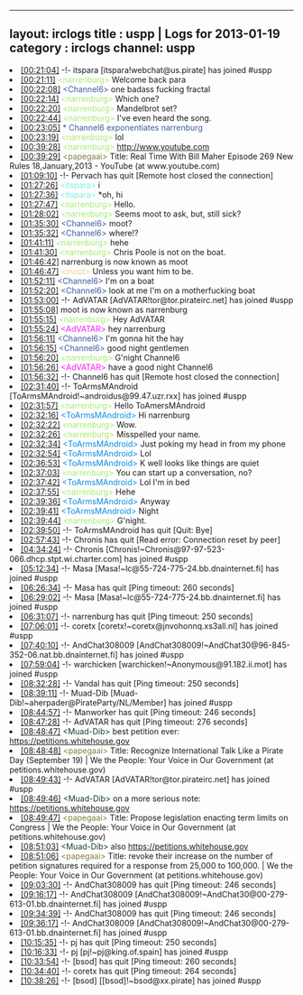 
---
layout: irclogs
title : uspp | Logs for 2013-01-19
category : irclogs
channel: uspp
---
<li class="logitem"><a href="#00:21:04" name="00:21:04" class="time">[00:21:04]</a> -!- <span class="join">itspara</span> [itspara!webchat@us.pirate] has joined #uspp </li>
<li class="logitem"><a href="#00:21:11" name="00:21:11" class="time">[00:21:11]</a> <span class="person" style="color:#a8ec6e">&lt;narrenburg&gt;</span> Welcome back para </li>
<li class="logitem"><a href="#00:22:08" name="00:22:08" class="time">[00:22:08]</a> <span class="person" style="color:#3d5ba0">&lt;Channel6&gt;</span> one badass fucking fractal </li>
<li class="logitem"><a href="#00:22:14" name="00:22:14" class="time">[00:22:14]</a> <span class="person" style="color:#a8ec6e">&lt;narrenburg&gt;</span> Which one? </li>
<li class="logitem"><a href="#00:22:20" name="00:22:20" class="time">[00:22:20]</a> <span class="person" style="color:#a8ec6e">&lt;narrenburg&gt;</span> Mandelbrot set? </li>
<li class="logitem"><a href="#00:22:44" name="00:22:44" class="time">[00:22:44]</a> <span class="person" style="color:#a8ec6e">&lt;narrenburg&gt;</span> I've even heard the song. </li>
<li class="logitem"><a href="#00:23:05" name="00:23:05" class="time">[00:23:05]</a> <span class="person" style="color:#3d5ba0">* Channel6 exponentiates narrenburg </span> </li>
<li class="logitem"><a href="#00:23:19" name="00:23:19" class="time">[00:23:19]</a> <span class="person" style="color:#a8ec6e">&lt;narrenburg&gt;</span> lol </li>
<li class="logitem"><a href="#00:39:28" name="00:39:28" class="time">[00:39:28]</a> <span class="person" style="color:#a8ec6e">&lt;narrenburg&gt;</span> <a href="http://www.youtube.com/watch?v=XpcmFaYraIo" target="_blank">http://www.youtube.com</a> </li>
<li class="logitem"><a href="#00:39:29" name="00:39:29" class="time">[00:39:29]</a> <span class="person" style="color:#817e41">&lt;papegaai&gt;</span> Title: Real Time With Bill Maher Episode 269 New Rules 18,January,2013 - YouTube (at www.youtube.com) </li>
<li class="logitem"><a href="#01:09:10" name="01:09:10" class="time">[01:09:10]</a> -!- <span class="quit">Pervach</span> has quit [Remote host closed the connection] </li>
<li class="logitem"><a href="#01:27:26" name="01:27:26" class="time">[01:27:26]</a> <span class="person" style="color:#7deee6">&lt;itspara&gt;</span> i </li>
<li class="logitem"><a href="#01:27:36" name="01:27:36" class="time">[01:27:36]</a> <span class="person" style="color:#7deee6">&lt;itspara&gt;</span> *oh, hi </li>
<li class="logitem"><a href="#01:27:47" name="01:27:47" class="time">[01:27:47]</a> <span class="person" style="color:#a8ec6e">&lt;narrenburg&gt;</span> Hello. </li>
<li class="logitem"><a href="#01:28:02" name="01:28:02" class="time">[01:28:02]</a> <span class="person" style="color:#a8ec6e">&lt;narrenburg&gt;</span> Seems moot to ask, but, still sick? </li>
<li class="logitem"><a href="#01:35:30" name="01:35:30" class="time">[01:35:30]</a> <span class="person" style="color:#3d5ba0">&lt;Channel6&gt;</span> moot? </li>
<li class="logitem"><a href="#01:35:32" name="01:35:32" class="time">[01:35:32]</a> <span class="person" style="color:#3d5ba0">&lt;Channel6&gt;</span> where!? </li>
<li class="logitem"><a href="#01:41:11" name="01:41:11" class="time">[01:41:11]</a> <span class="person" style="color:#a8ec6e">&lt;narrenburg&gt;</span> hehe </li>
<li class="logitem"><a href="#01:41:30" name="01:41:30" class="time">[01:41:30]</a> <span class="person" style="color:#a8ec6e">&lt;narrenburg&gt;</span> Chris Poole is not on the boat. </li>
<li class="logitem"><a href="#01:46:42" name="01:46:42" class="time">[01:46:42]</a> <span class="nick">narrenburg</span> is now known as <span class="nick">moot</span> </li>
<li class="logitem"><a href="#01:46:47" name="01:46:47" class="time">[01:46:47]</a> <span class="person" style="color:#f8cd8a">&lt;moot&gt;</span> Unless you want him to be. </li>
<li class="logitem"><a href="#01:52:11" name="01:52:11" class="time">[01:52:11]</a> <span class="person" style="color:#3d5ba0">&lt;Channel6&gt;</span> I'm on a boat </li>
<li class="logitem"><a href="#01:52:20" name="01:52:20" class="time">[01:52:20]</a> <span class="person" style="color:#3d5ba0">&lt;Channel6&gt;</span> look at me I'm on a motherfucking boat </li>
<li class="logitem"><a href="#01:53:00" name="01:53:00" class="time">[01:53:00]</a> -!- <span class="join">AdVATAR</span> [AdVATAR!tor@tor.pirateirc.net] has joined #uspp </li>
<li class="logitem"><a href="#01:55:08" name="01:55:08" class="time">[01:55:08]</a> <span class="nick">moot</span> is now known as <span class="nick">narrenburg</span> </li>
<li class="logitem"><a href="#01:55:15" name="01:55:15" class="time">[01:55:15]</a> <span class="person" style="color:#a8ec6e">&lt;narrenburg&gt;</span> Hey AdVATAR </li>
<li class="logitem"><a href="#01:55:24" name="01:55:24" class="time">[01:55:24]</a> <span class="person" style="color:#f51bf7">&lt;AdVATAR&gt;</span> hey narrenburg </li>
<li class="logitem"><a href="#01:56:11" name="01:56:11" class="time">[01:56:11]</a> <span class="person" style="color:#3d5ba0">&lt;Channel6&gt;</span> I'm gonna hit the hay </li>
<li class="logitem"><a href="#01:56:15" name="01:56:15" class="time">[01:56:15]</a> <span class="person" style="color:#3d5ba0">&lt;Channel6&gt;</span> good night gentlemen </li>
<li class="logitem"><a href="#01:56:20" name="01:56:20" class="time">[01:56:20]</a> <span class="person" style="color:#a8ec6e">&lt;narrenburg&gt;</span> G'night Channel6 </li>
<li class="logitem"><a href="#01:56:26" name="01:56:26" class="time">[01:56:26]</a> <span class="person" style="color:#f51bf7">&lt;AdVATAR&gt;</span> have a good night Channel6  </li>
<li class="logitem"><a href="#01:56:32" name="01:56:32" class="time">[01:56:32]</a> -!- <span class="quit">Channel6</span> has quit [Remote host closed the connection] </li>
<li class="logitem"><a href="#02:31:40" name="02:31:40" class="time">[02:31:40]</a> -!- <span class="join">ToArmsMAndroid</span> [ToArmsMAndroid!~androidus@99.47.uzr.rxx] has joined #uspp </li>
<li class="logitem"><a href="#02:31:57" name="02:31:57" class="time">[02:31:57]</a> <span class="person" style="color:#a8ec6e">&lt;narrenburg&gt;</span> Hello ToAmersMAndroid </li>
<li class="logitem"><a href="#02:32:16" name="02:32:16" class="time">[02:32:16]</a> <span class="person" style="color:#098ae1">&lt;ToArmsMAndroid&gt;</span> Hi narrenburg </li>
<li class="logitem"><a href="#02:32:22" name="02:32:22" class="time">[02:32:22]</a> <span class="person" style="color:#a8ec6e">&lt;narrenburg&gt;</span> Wow. </li>
<li class="logitem"><a href="#02:32:26" name="02:32:26" class="time">[02:32:26]</a> <span class="person" style="color:#a8ec6e">&lt;narrenburg&gt;</span> Misspelled your name. </li>
<li class="logitem"><a href="#02:32:34" name="02:32:34" class="time">[02:32:34]</a> <span class="person" style="color:#098ae1">&lt;ToArmsMAndroid&gt;</span> Just poking my head in from my phone </li>
<li class="logitem"><a href="#02:32:54" name="02:32:54" class="time">[02:32:54]</a> <span class="person" style="color:#098ae1">&lt;ToArmsMAndroid&gt;</span> Lol </li>
<li class="logitem"><a href="#02:36:53" name="02:36:53" class="time">[02:36:53]</a> <span class="person" style="color:#098ae1">&lt;ToArmsMAndroid&gt;</span> K well looks like things are quiet </li>
<li class="logitem"><a href="#02:37:03" name="02:37:03" class="time">[02:37:03]</a> <span class="person" style="color:#a8ec6e">&lt;narrenburg&gt;</span> You can start up a conversation, no? </li>
<li class="logitem"><a href="#02:37:42" name="02:37:42" class="time">[02:37:42]</a> <span class="person" style="color:#098ae1">&lt;ToArmsMAndroid&gt;</span> Lol I'm in bed  </li>
<li class="logitem"><a href="#02:37:55" name="02:37:55" class="time">[02:37:55]</a> <span class="person" style="color:#a8ec6e">&lt;narrenburg&gt;</span> Hehe </li>
<li class="logitem"><a href="#02:39:36" name="02:39:36" class="time">[02:39:36]</a> <span class="person" style="color:#098ae1">&lt;ToArmsMAndroid&gt;</span> Anyway </li>
<li class="logitem"><a href="#02:39:41" name="02:39:41" class="time">[02:39:41]</a> <span class="person" style="color:#098ae1">&lt;ToArmsMAndroid&gt;</span> Night  </li>
<li class="logitem"><a href="#02:39:44" name="02:39:44" class="time">[02:39:44]</a> <span class="person" style="color:#a8ec6e">&lt;narrenburg&gt;</span> G'night. </li>
<li class="logitem"><a href="#02:39:50" name="02:39:50" class="time">[02:39:50]</a> -!- <span class="quit">ToArmsMAndroid</span> has quit [Quit: Bye] </li>
<li class="logitem"><a href="#02:57:43" name="02:57:43" class="time">[02:57:43]</a> -!- <span class="quit">Chronis</span> has quit [Read error: Connection reset by peer] </li>
<li class="logitem"><a href="#04:34:24" name="04:34:24" class="time">[04:34:24]</a> -!- <span class="join">Chronis</span> [Chronis!~Chronis@97-97-523-066.dhcp.stpt.wi.charter.com] has joined #uspp </li>
<li class="logitem"><a href="#05:12:34" name="05:12:34" class="time">[05:12:34]</a> -!- <span class="join">Masa</span> [Masa!~lc@55-724-775-24.bb.dnainternet.fi] has joined #uspp </li>
<li class="logitem"><a href="#06:26:34" name="06:26:34" class="time">[06:26:34]</a> -!- <span class="quit">Masa</span> has quit [Ping timeout: 260 seconds] </li>
<li class="logitem"><a href="#06:29:02" name="06:29:02" class="time">[06:29:02]</a> -!- <span class="join">Masa</span> [Masa!~lc@55-724-775-24.bb.dnainternet.fi] has joined #uspp </li>
<li class="logitem"><a href="#06:31:07" name="06:31:07" class="time">[06:31:07]</a> -!- <span class="quit">narrenburg</span> has quit [Ping timeout: 250 seconds] </li>
<li class="logitem"><a href="#07:06:01" name="07:06:01" class="time">[07:06:01]</a> -!- <span class="join">coretx</span> [coretx!~coretx@jnvohonnq.xs3all.nl] has joined #uspp </li>
<li class="logitem"><a href="#07:40:10" name="07:40:10" class="time">[07:40:10]</a> -!- <span class="join">AndChat308009</span> [AndChat308009!~AndChat30@96-845-352-06.nat.bb.dnainternet.fi] has joined #uspp </li>
<li class="logitem"><a href="#07:59:04" name="07:59:04" class="time">[07:59:04]</a> -!- <span class="join">warchicken</span> [warchicken!~Anonymous@91.182.ii.mot] has joined #uspp </li>
<li class="logitem"><a href="#08:32:28" name="08:32:28" class="time">[08:32:28]</a> -!- <span class="quit">Vandal</span> has quit [Ping timeout: 250 seconds] </li>
<li class="logitem"><a href="#08:39:11" name="08:39:11" class="time">[08:39:11]</a> -!- <span class="join">Muad-Dib</span> [Muad-Dib!~aherpader@PirateParty/NL/Member] has joined #uspp </li>
<li class="logitem"><a href="#08:44:57" name="08:44:57" class="time">[08:44:57]</a> -!- <span class="quit">Manworker</span> has quit [Ping timeout: 246 seconds] </li>
<li class="logitem"><a href="#08:47:28" name="08:47:28" class="time">[08:47:28]</a> -!- <span class="quit">AdVATAR</span> has quit [Ping timeout: 276 seconds] </li>
<li class="logitem"><a href="#08:48:47" name="08:48:47" class="time">[08:48:47]</a> <span class="person" style="color:#183c2f">&lt;Muad-Dib&gt;</span> best petition ever: <a href="https://petitions.whitehouse.gov/petition/recognize-international-talk-pirate-day-september-19/6cb1S9Ct" target="_blank">https://petitions.whitehouse.gov</a> </li>
<li class="logitem"><a href="#08:48:48" name="08:48:48" class="time">[08:48:48]</a> <span class="person" style="color:#817e41">&lt;papegaai&gt;</span> Title: Recognize International Talk Like a Pirate Day (September 19) | We the People: Your Voice in Our Government (at petitions.whitehouse.gov) </li>
<li class="logitem"><a href="#08:49:43" name="08:49:43" class="time">[08:49:43]</a> -!- <span class="join">AdVATAR</span> [AdVATAR!tor@tor.pirateirc.net] has joined #uspp </li>
<li class="logitem"><a href="#08:49:46" name="08:49:46" class="time">[08:49:46]</a> <span class="person" style="color:#183c2f">&lt;Muad-Dib&gt;</span> on a more serious note: <a href="https://petitions.whitehouse.gov/petition/propose-legislation-enacting-term-limits-congress/t5zpGgBV" target="_blank">https://petitions.whitehouse.gov</a> </li>
<li class="logitem"><a href="#08:49:47" name="08:49:47" class="time">[08:49:47]</a> <span class="person" style="color:#817e41">&lt;papegaai&gt;</span> Title: Propose legislation enacting term limits on Congress | We the People: Your Voice in Our Government (at petitions.whitehouse.gov) </li>
<li class="logitem"><a href="#08:51:03" name="08:51:03" class="time">[08:51:03]</a> <span class="person" style="color:#183c2f">&lt;Muad-Dib&gt;</span> also <a href="https://petitions.whitehouse.gov/petition/revoke-their-increase-number-petition-signatures-required-response-25000-100000/sWlQ0q0B" target="_blank">https://petitions.whitehouse.gov</a> </li>
<li class="logitem"><a href="#08:51:06" name="08:51:06" class="time">[08:51:06]</a> <span class="person" style="color:#817e41">&lt;papegaai&gt;</span> Title: revoke their increase on the number of petition signatures required for a response from 25,000 to 100,000. | We the People: Your Voice in Our Government (at petitions.whitehouse.gov) </li>
<li class="logitem"><a href="#09:03:30" name="09:03:30" class="time">[09:03:30]</a> -!- <span class="quit">AndChat308009</span> has quit [Ping timeout: 246 seconds] </li>
<li class="logitem"><a href="#09:16:17" name="09:16:17" class="time">[09:16:17]</a> -!- <span class="join">AndChat308009</span> [AndChat308009!~AndChat30@00-279-613-01.bb.dnainternet.fi] has joined #uspp </li>
<li class="logitem"><a href="#09:34:39" name="09:34:39" class="time">[09:34:39]</a> -!- <span class="quit">AndChat308009</span> has quit [Ping timeout: 246 seconds] </li>
<li class="logitem"><a href="#09:36:17" name="09:36:17" class="time">[09:36:17]</a> -!- <span class="join">AndChat308009</span> [AndChat308009!~AndChat30@00-279-613-01.bb.dnainternet.fi] has joined #uspp </li>
<li class="logitem"><a href="#10:15:35" name="10:15:35" class="time">[10:15:35]</a> -!- <span class="quit">pj</span> has quit [Ping timeout: 250 seconds] </li>
<li class="logitem"><a href="#10:16:33" name="10:16:33" class="time">[10:16:33]</a> -!- <span class="join">pj</span> [pj!~pj@king.of.spain] has joined #uspp </li>
<li class="logitem"><a href="#10:33:54" name="10:33:54" class="time">[10:33:54]</a> -!- <span class="quit">[bsod]</span> has quit [Ping timeout: 260 seconds] </li>
<li class="logitem"><a href="#10:34:40" name="10:34:40" class="time">[10:34:40]</a> -!- <span class="quit">coretx</span> has quit [Ping timeout: 264 seconds] </li>
<li class="logitem"><a href="#10:38:26" name="10:38:26" class="time">[10:38:26]</a> -!- <span class="join">[bsod]</span> [[bsod]!~bsod@xx.pirate] has joined #uspp </li>


